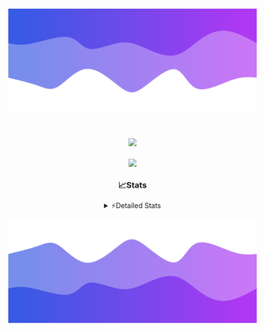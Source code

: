 ![Header](./header.png)
<div align="center">

<h1 align="center">
  <a href="https://git.io/typing-svg">
    <img src="https://readme-typing-svg.herokuapp.com/?lines=Hello,+There!+%F0%9F%91%8B;This+is+chicho.;Owner+on+Ocean;&center=true&size=25">
  </a>
</h1>
  
<p align="center">
  <img src="https://lanyard.cnrad.dev/api/852683595378196480" />
</p>

### 📈Stats
<details>
    <summary> ⚡Detailed Stats</summary>
    <br/>

<!--START_SECTION:waka-->
![Code Time](http://img.shields.io/badge/Code%20Time-805%20hrs%2050%20mins-blue)

![Profile Views](http://img.shields.io/badge/Profile%20Views-20-blue)

**🐱 My GitHub Data** 

> 📦 78.4 kB Used in GitHub's Storage 
 > 
> 🏆 29 Contributions in the Year 2024
 > 
> 🚫 Not Opted to Hire
 > 
> 📜 15 Public Repositories 
 > 
> 🔑 8 Private Repositories 
 > 
**I'm a Night 🦉** 

```text
🌞 Morning                23 commits          ██░░░░░░░░░░░░░░░░░░░░░░░   06.12 % 
🌆 Daytime                51 commits          ███░░░░░░░░░░░░░░░░░░░░░░   13.56 % 
🌃 Evening                164 commits         ███████████░░░░░░░░░░░░░░   43.62 % 
🌙 Night                  138 commits         █████████░░░░░░░░░░░░░░░░   36.70 % 
```
📅 **I'm Most Productive on Tuesday** 

```text
Monday                   24 commits          ██░░░░░░░░░░░░░░░░░░░░░░░   06.38 % 
Tuesday                  107 commits         ███████░░░░░░░░░░░░░░░░░░   28.46 % 
Wednesday                79 commits          █████░░░░░░░░░░░░░░░░░░░░   21.01 % 
Thursday                 59 commits          ████░░░░░░░░░░░░░░░░░░░░░   15.69 % 
Friday                   39 commits          ███░░░░░░░░░░░░░░░░░░░░░░   10.37 % 
Saturday                 33 commits          ██░░░░░░░░░░░░░░░░░░░░░░░   08.78 % 
Sunday                   35 commits          ██░░░░░░░░░░░░░░░░░░░░░░░   09.31 % 
```


📊 **This Week I Spent My Time On** 

```text
🕑︎ Time Zone: America/Argentina/Buenos_Aires

💬 Programming Languages: 
TypeScript               5 hrs 59 mins       █████████████░░░░░░░░░░░░   53.05 % 
Astro                    3 hrs 47 mins       ████████░░░░░░░░░░░░░░░░░   33.54 % 
Python                   43 mins             ██░░░░░░░░░░░░░░░░░░░░░░░   06.35 % 
JavaScript               24 mins             █░░░░░░░░░░░░░░░░░░░░░░░░   03.67 % 
Bash                     8 mins              ░░░░░░░░░░░░░░░░░░░░░░░░░   01.29 % 

🔥 Editors: 
VS Code                  11 hrs 17 mins      █████████████████████████   100.00 % 

🐱‍💻 Projects: 
ampararweb               10 hrs 12 mins      ███████████████████████░░   90.39 % 
Unknown Project          1 hr 2 mins         ██░░░░░░░░░░░░░░░░░░░░░░░   09.26 % 
dist                     1 min               ░░░░░░░░░░░░░░░░░░░░░░░░░   00.18 % 
OceanW                   1 min               ░░░░░░░░░░░░░░░░░░░░░░░░░   00.17 % 

💻 Operating System: 
Mac                      7 hrs 19 mins       ████████████████░░░░░░░░░   64.84 % 
Windows                  3 hrs 58 mins       █████████░░░░░░░░░░░░░░░░   35.16 % 
```

**I Mostly Code in JavaScript** 

```text
JavaScript               8 repos             ███████░░░░░░░░░░░░░░░░░░   26.67 % 
HTML                     7 repos             ██████░░░░░░░░░░░░░░░░░░░   23.33 % 
C#                       2 repos             ██░░░░░░░░░░░░░░░░░░░░░░░   06.67 % 
TypeScript               1 repo              █░░░░░░░░░░░░░░░░░░░░░░░░   03.33 % 
SCSS                     1 repo              █░░░░░░░░░░░░░░░░░░░░░░░░   03.33 % 
```




 Last Updated on 10/08/2024 07:12:33 UTC
<!--END_SECTION:waka-->
</details>

![Footer](./footer.png)
